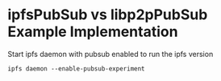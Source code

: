 # ipfsPubSub vs libp2pPubSub Example Implementation

Start ipfs daemon with pubsub enabled to run the ipfs version

```
ipfs daemon --enable-pubsub-experiment
```
